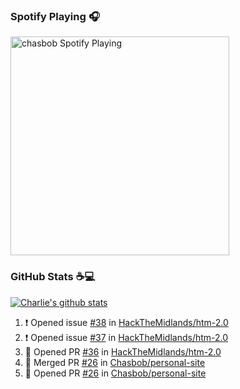 ### Spotify Playing 🎧

[<img src="https://novatorem.chasbob.vercel.app/api/spotify" alt="chasbob Spotify Playing" width="350" />](https://open.spotify.com/user/charlie2026)

### GitHub Stats :coffee::computer:

[![Charlie's github stats](https://github-readme-stats-six-tau.vercel.app/api?username=chasbob&count_private=true&hide_rank=true&hide=stars&hide_title=true)](https://github.com/anuraghazra/github-readme-stats)

<!--START_SECTION:activity-->
1. ❗️ Opened issue [#38](https://github.com/HackTheMidlands/htm-2.0/issues/38) in [HackTheMidlands/htm-2.0](https://github.com/HackTheMidlands/htm-2.0)
2. ❗️ Opened issue [#37](https://github.com/HackTheMidlands/htm-2.0/issues/37) in [HackTheMidlands/htm-2.0](https://github.com/HackTheMidlands/htm-2.0)
3. 💪 Opened PR [#36](https://github.com/HackTheMidlands/htm-2.0/pull/36) in [HackTheMidlands/htm-2.0](https://github.com/HackTheMidlands/htm-2.0)
4. 🎉 Merged PR [#26](https://github.com/Chasbob/personal-site/pull/26) in [Chasbob/personal-site](https://github.com/Chasbob/personal-site)
5. 💪 Opened PR [#26](https://github.com/Chasbob/personal-site/pull/26) in [Chasbob/personal-site](https://github.com/Chasbob/personal-site)
<!--END_SECTION:activity-->
